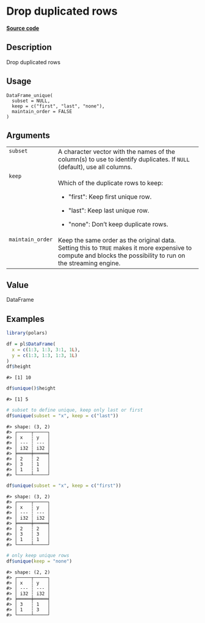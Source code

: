 

# Drop duplicated rows

[**Source code**](https://github.com/pola-rs/r-polars/tree/97c09bc0a6fc3d166744dbddd037b49e8d8fc6c2/R/dataframe__frame.R#L519)

## Description

Drop duplicated rows

## Usage

<pre><code class='language-R'>DataFrame_unique(
  subset = NULL,
  keep = c("first", "last", "none"),
  maintain_order = FALSE
)
</code></pre>

## Arguments

<table>
<tr>
<td style="white-space: nowrap; font-family: monospace; vertical-align: top">
<code id="DataFrame_unique_:_subset">subset</code>
</td>
<td>
A character vector with the names of the column(s) to use to identify
duplicates. If <code>NULL</code> (default), use all columns.
</td>
</tr>
<tr>
<td style="white-space: nowrap; font-family: monospace; vertical-align: top">
<code id="DataFrame_unique_:_keep">keep</code>
</td>
<td>

Which of the duplicate rows to keep:

<ul>
<li>

"first": Keep first unique row.

</li>
<li>

"last": Keep last unique row.

</li>
<li>

"none": Don’t keep duplicate rows.

</li>
</ul>
</td>
</tr>
<tr>
<td style="white-space: nowrap; font-family: monospace; vertical-align: top">
<code id="DataFrame_unique_:_maintain_order">maintain_order</code>
</td>
<td>
Keep the same order as the original data. Setting this to
<code>TRUE</code> makes it more expensive to compute and blocks the
possibility to run on the streaming engine.
</td>
</tr>
</table>

## Value

DataFrame

## Examples

``` r
library(polars)

df = pl$DataFrame(
  x = c(1:3, 1:3, 3:1, 1L),
  y = c(1:3, 1:3, 1:3, 1L)
)
df$height
```

    #> [1] 10

``` r
df$unique()$height
```

    #> [1] 5

``` r
# subset to define unique, keep only last or first
df$unique(subset = "x", keep = c("last"))
```

    #> shape: (3, 2)
    #> ┌─────┬─────┐
    #> │ x   ┆ y   │
    #> │ --- ┆ --- │
    #> │ i32 ┆ i32 │
    #> ╞═════╪═════╡
    #> │ 2   ┆ 2   │
    #> │ 3   ┆ 1   │
    #> │ 1   ┆ 1   │
    #> └─────┴─────┘

``` r
df$unique(subset = "x", keep = c("first"))
```

    #> shape: (3, 2)
    #> ┌─────┬─────┐
    #> │ x   ┆ y   │
    #> │ --- ┆ --- │
    #> │ i32 ┆ i32 │
    #> ╞═════╪═════╡
    #> │ 2   ┆ 2   │
    #> │ 3   ┆ 3   │
    #> │ 1   ┆ 1   │
    #> └─────┴─────┘

``` r
# only keep unique rows
df$unique(keep = "none")
```

    #> shape: (2, 2)
    #> ┌─────┬─────┐
    #> │ x   ┆ y   │
    #> │ --- ┆ --- │
    #> │ i32 ┆ i32 │
    #> ╞═════╪═════╡
    #> │ 3   ┆ 1   │
    #> │ 1   ┆ 3   │
    #> └─────┴─────┘
